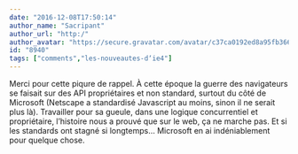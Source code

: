 ```yaml
---
date: "2016-12-08T17:50:14"
author_name: "Sacripant"
author_url: "http:/"
author_avatar: "https://secure.gravatar.com/avatar/c37ca0192ed8a95fb366ebebb82597dc"
id: "8940"
tags: ["comments","les-nouveautes-dʼie4"]
---
```

Merci pour cette piqure de rappel. À cette époque la guerre des navigateurs se faisait sur des API propriétaires et non standard, surtout du côté de Microsoft (Netscape a standardisé Javascript au moins, sinon il ne serait plus là). Travailler pour sa gueule, dans une logique concurrentiel et propriétaire, l’histoire nous a prouvé que sur le web, ça ne marche pas. Et si les standards ont stagné si longtemps… Microsoft en ai indéniablement pour quelque chose.